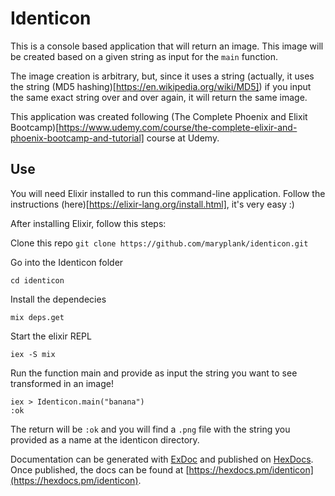 # Identicon

This is a console based application that will return an image. This image will be created based on a given string as input for the `main` function.

The image creation is arbitrary, but, since it uses a string (actually, it uses the string (MD5 hashing)[https://en.wikipedia.org/wiki/MD5]) if you input the same exact string over and over again, it will return the same image.

This application was created following (The Complete Phoenix and Elixit Bootcamp)[https://www.udemy.com/course/the-complete-elixir-and-phoenix-bootcamp-and-tutorial] course at Udemy.

## Use

You will need Elixir installed to run this command-line application. Follow the instructions (here)[https://elixir-lang.org/install.html], it's very easy :)

After installing Elixir, follow this steps:

Clone this repo
`git clone https://github.com/maryplank/identicon.git`

Go into the Identicon folder

`cd identicon`

Install the dependecies

`mix deps.get`

Start the elixir REPL

`iex -S mix`

Run the function main and provide as input the string you want to see transformed in an image!

```
iex > Identicon.main("banana")
:ok
```

The return will be `:ok` and you will find a `.png` file with the string you provided as a name at the identicon directory.


Documentation can be generated with [ExDoc](https://github.com/elixir-lang/ex_doc)
and published on [HexDocs](https://hexdocs.pm). Once published, the docs can
be found at [https://hexdocs.pm/identicon](https://hexdocs.pm/identicon).

